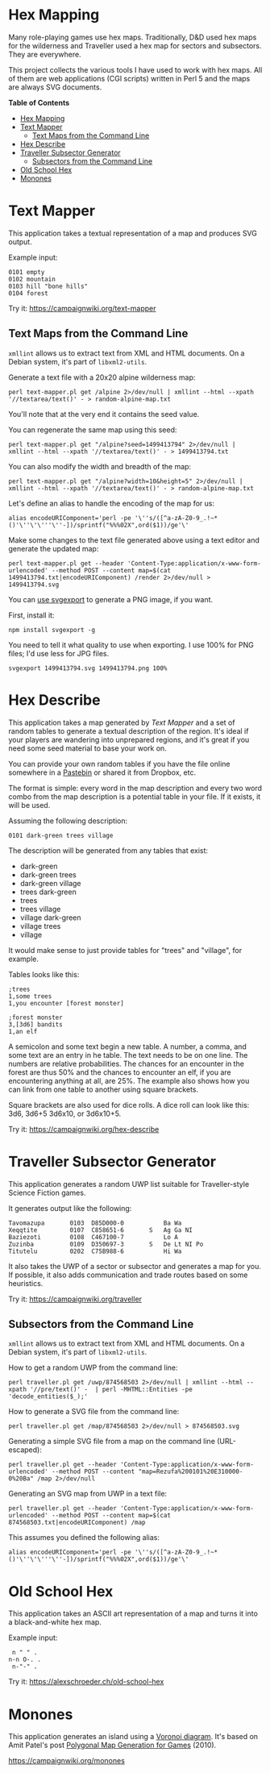# Hex Mapping

Many role-playing games use hex maps. Traditionally, D&D used hex maps
for the wilderness and Traveller used a hex map for sectors and
subsectors. They are everywhere.

This project collects the various tools I have used to work with hex
maps. All of them are web applications (CGI scripts) written in Perl 5
and the maps are always SVG documents.

<!-- markdown-toc start - Don't edit this section. Run M-x markdown-toc-refresh-toc -->
**Table of Contents**

- [Hex Mapping](#hex-mapping)
- [Text Mapper](#text-mapper)
    - [Text Maps from the Command Line](#text-maps-from-the-command-line)
- [Hex Describe](#hex-describe)
- [Traveller Subsector Generator](#traveller-subsector-generator)
    - [Subsectors from the Command Line](#subsectors-from-the-command-line)
- [Old School Hex](#old-school-hex)
- [Monones](#monones)

<!-- markdown-toc end -->

# Text Mapper

This application takes a textual representation of a map and produces
SVG output.

Example input:

    0101 empty
    0102 mountain
    0103 hill "bone hills"
    0104 forest

Try it: https://campaignwiki.org/text-mapper

## Text Maps from the Command Line

`xmllint` allows us to extract text from XML and HTML documents. On a
Debian system, it's part of `libxml2-utils`.

Generate a text file with a 20x20 alpine wilderness map:

`perl text-mapper.pl get /alpine 2>/dev/null | xmllint --html --xpath '//textarea/text()' - > random-alpine-map.txt`

You'll note that at the very end it contains the seed value.

You can regenerate the same map using this seed:

`perl text-mapper.pl get "/alpine?seed=1499413794" 2>/dev/null | xmllint --html --xpath '//textarea/text()' - > 1499413794.txt`

You can also modify the width and breadth of the map:

`perl text-mapper.pl get "/alpine?width=10&height=5" 2>/dev/null | xmllint --html --xpath '//textarea/text()' - > random-alpine-map.txt`

Let's define an alias to handle the encoding of the map for us:

`alias encodeURIComponent='perl -pe '\''s/([^a-zA-Z0-9_.!~*()'\''\'\'''\''-])/sprintf("%%%02X",ord($1))/ge'\'`

Make some changes to the text file generated above using a text editor
and generate the updated map:

`perl text-mapper.pl get --header 'Content-Type:application/x-www-form-urlencoded' --method POST --content map=$(cat 1499413794.txt|encodeURIComponent) /render 2>/dev/null > 1499413794.svg`

You
can
[use svgexport](https://mijingo.com/blog/exporting-svg-from-the-command-line-with-svgexport) to
generate a PNG image, if you want.

First, install it:

`npm install svgexport -g`

You need to tell it what quality to use when exporting. I use 100% for
PNG files; I'd use less for JPG files.

`svgexport 1499413794.svg 1499413794.png 100%`

# Hex Describe

This application takes a map generated by *Text Mapper* and a set of
random tables to generate a textual description of the region. It's
ideal if your players are wandering into unprepared regions, and it's
great if you need some seed material to base your work on.

You can provide your own random tables if you have the file online
somewhere in a [Pastebin](https://en.wikipedia.org/wiki/Pastebin) or
shared it from Dropbox, etc.

The format is simple: every word in the map description and every two
word combo from the map description is a potential table in your file.
If it exists, it will be used.

Assuming the following description:

```
0101 dark-green trees village
```

The description will be generated from any tables that exist:

* dark-green
* dark-green trees
* dark-green village
* trees dark-green
* trees
* trees village
* village dark-green
* village trees
* village

It would make sense to just provide tables for "trees" and
"village", for example.

Tables looks like this:

```
;trees
1,some trees
1,you encounter [forest monster]

;forest monster
3,[3d6] bandits
1,an elf
```

A semicolon and some text begin a new table. A number, a comma, and
some text are an entry in he table. The text needs to be on one line.
The numbers are relative probabilities. The chances for an encounter
in the forest are thus 50% and the chances to encounter an elf, if you
are encountering anything at all, are 25%. The example also shows how
you can link from one table to another using square brackets.

Square brackets are also used for dice rolls. A dice roll can look
like this: 3d6, 3d6+5 3d6x10, or 3d6x10+5.

Try it: https://campaignwiki.org/hex-describe

# Traveller Subsector Generator

This application generates a random UWP list suitable for
Traveller-style Science Fiction games.

It generates output like the following:

    Tavomazupa       0103  D85D000-0           Ba Wa
    Xeqqtite         0107  C858651-6       S   Ag Ga NI
    Baziezoti        0108  C467100-7           Lo A
    Zuzinba          0109  D350697-3       S   De Lt NI Po
    Titutelu         0202  C75B988-6           Hi Wa

It also takes the UWP of a sector or subsector and generates a map for
you. If possible, it also adds communication and trade routes based on
some heuristics.

Try it: https://campaignwiki.org/traveller

## Subsectors from the Command Line

`xmllint` allows us to extract text from XML and HTML documents. On a
Debian system, it's part of `libxml2-utils`.

How to get a random UWP from the command line:

`perl traveller.pl get /uwp/874568503 2>/dev/null | xmllint --html --xpath '//pre/text()' -  | perl -MHTML::Entities -pe 'decode_entities($_);'`

How to generate a SVG file from the command line:

`perl traveller.pl get /map/874568503 2>/dev/null > 874568503.svg`

Generating a simple SVG file from a map on the command line (URL-escaped):

`perl traveller.pl get --header 'Content-Type:application/x-www-form-urlencoded' --method POST --content "map=Rezufa%200101%20E310000-0%20Ba" /map 2>/dev/null`

Generating an SVG map from UWP in a text file:

`perl traveller.pl get --header 'Content-Type:application/x-www-form-urlencoded' --method POST --content map=$(cat 874568503.txt|encodeURIComponent) /map`

This assumes you defined the following alias:

`alias encodeURIComponent='perl -pe '\''s/([^a-zA-Z0-9_.!~*()'\''\'\'''\''-])/sprintf("%%%02X",ord($1))/ge'\'`

# Old School Hex

This application takes an ASCII art representation of a map and turns
it into a black-and-white hex map.

Example input:

     n " " .
    n-n O-. .
     n-"-" .

Try it: https://alexschroeder.ch/old-school-hex

# Monones

This application generates an island using a
[Voronoi diagram](https://en.wikipedia.org/wiki/Voronoi_diagram). It's
based on Amit Patel's post
[Polygonal Map Generation for Games](http://www-cs-students.stanford.edu/~amitp/game-programming/polygon-map-generation/)
(2010).

https://campaignwiki.org/monones
